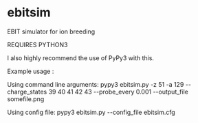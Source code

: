 # ebitsim
EBIT simulator for ion breeding


REQUIRES PYTHON3

I also highly recommend the use of PyPy3 with this.

Example usage :

Using command line arguments:
pypy3 ebitsim.py -z 51 -a 129 --charge_states 39 40 41 42 43 --probe_every 0.001 --output_file somefile.png

Using config file:
pypy3 ebitsim.py --config_file ebitsim.cfg
